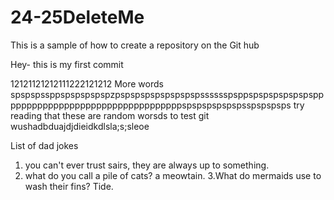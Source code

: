 # 24-25DeleteMe
This is a sample of how to create a repository on the Git hub


Hey- this is my first commit


12121121212111222121212
More words
spspspssppspspspspspzpspspspspspspspspsssssspsppspspspspspspsppppppppppppppppppppppppppppppppppspspspspspspsspspspsps
try reading that
these are random worsds to test git
wushadbduajdjdieidkdlsla;s;sleoe

List of dad jokes
1. you can't ever trust sairs, they are always up to something.
2. what do you call a pile of cats? a meowtain. 
3.What do mermaids use to wash their fins? Tide.
